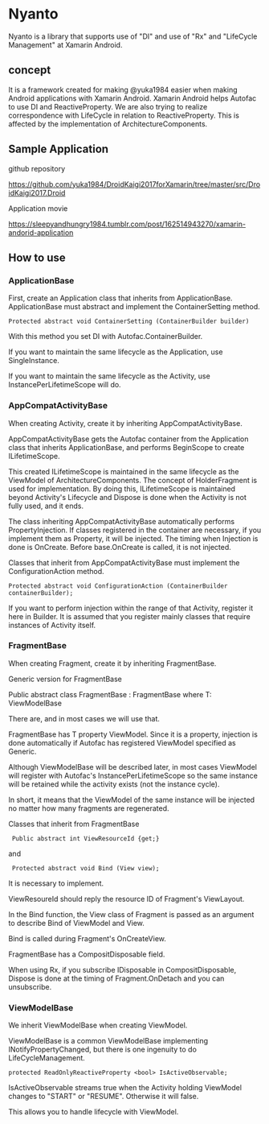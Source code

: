 # Nyanto

Nyanto is a library that supports use of "DI" and use of "Rx" and "LifeCycle Management" at Xamarin Android. 

## concept

It is a framework created for making @yuka1984 easier when making Android applications with Xamarin Android.
Xamarin Android helps Autofac to use DI and ReactiveProperty.
We are also trying to realize correspondence with LifeCycle in relation to ReactiveProperty. This is affected by the implementation of ArchitectureComponents.

## Sample Application

github repository

https://github.com/yuka1984/DroidKaigi2017forXamarin/tree/master/src/DroidKaigi2017.Droid

Application movie

https://sleepyandhungry1984.tumblr.com/post/162514943270/xamarin-andorid-application

## How to use

### ApplicationBase

First, create an Application class that inherits from ApplicationBase.
ApplicationBase must abstract and implement the ContainerSetting method.

``` Protected abstract void ContainerSetting (ContainerBuilder builder) ``` 

With this method you set DI with Autofac.ContainerBuilder.

If you want to maintain the same lifecycle as the Application, use SingleInstance.

If you want to maintain the same lifecycle as the Activity, use InstancePerLifetimeScope will do.


### AppCompatActivityBase

When creating Activity, create it by inheriting AppCompatActivityBase.

AppCompatActivityBase gets the Autofac container from the Application class that inherits ApplicationBase, and performs BeginScope to create ILifetimeScope.

This created ILifetimeScope is maintained in the same lifecycle as the ViewModel of ArchitectureComponents. The concept of HolderFragment is used for implementation. By doing this, ILifetimeScope is maintained beyond Activity's Lifecycle and Dispose is done when the Activity is not fully used, and it ends.

The class inheriting AppCompatActivityBase automatically performs PropertyInjection. If classes registered in the container are necessary, if you implement them as Property, it will be injected. The timing when Injection is done is OnCreate. Before base.OnCreate is called, it is not injected.

Classes that inherit from AppCompatActivityBase must implement the ConfigurationAction method.

```Protected abstract void ConfigurationAction (ContainerBuilder containerBuilder);```

If you want to perform injection within the range of that Activity, register it here in Builder. It is assumed that you register mainly classes that require instances of Activity itself.

### FragmentBase

When creating Fragment, create it by inheriting FragmentBase.

Generic version for FragmentBase

Public abstract class FragmentBase <T>: FragmentBase where T: ViewModelBase

There are, and in most cases we will use that.

FragmentBase has T property ViewModel. Since it is a property, injection is done automatically if Autofac has registered ViewModel specified as Generic.

Although ViewModelBase will be described later, in most cases ViewModel will register with Autofac's InstancePerLifetimeScope so the same instance will be retained while the activity exists (not the instance cycle).

In short, it means that the ViewModel of the same instance will be injected no matter how many fragments are regenerated.

Classes that inherit from FragmentBase

``` Public abstract int ViewResourceId {get;}```

and

``` Protected abstract void Bind (View view);```

It is necessary to implement.

ViewResoureId should reply the resource ID of Fragment's ViewLayout.

In the Bind function, the View class of Fragment is passed as an argument to describe Bind of ViewModel and View.

Bind is called during Fragment's OnCreateView.

FragmentBase has a CompositDisposable field.

When using Rx, if you subscribe IDisposable in CompositDisposable, Dispose is done at the timing of Fragment.OnDetach and you can unsubscribe.

### ViewModelBase

We inherit ViewModelBase when creating ViewModel.

ViewModelBase is a common ViewModelBase implementing INotifyPropertyChanged, but there is one ingenuity to do LifeCycleManagement.

```protected ReadOnlyReactiveProperty <bool> IsActiveObservable;```

IsActiveObservable streams true when the Activity holding ViewModel changes to "START" or "RESUME". Otherwise it will false.

This allows you to handle lifecycle with ViewModel.
